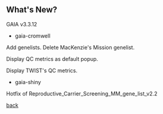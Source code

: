 ## What's New?

GAIA v3.3.12

* gaia-cromwell

Add genelists. Delete MacKenzie's Mission genelist. 

Display QC metrics as default popup. 

Display TWIST's QC metrics.

* gaia-shiny

Hotfix of Reproductive_Carrier_Screening_MM_gene_list_v2.2

[back](./)
